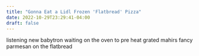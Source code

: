 ```yaml
---
title: "Gonna Eat a Lidl Frozen 'Flatbread' Pizza"
date: 2022-10-29T23:29:41-04:00
draft: false
---
```


listening new babytron waiting on the oven to pre heat grated mahirs fancy parmesan on the flatbread 